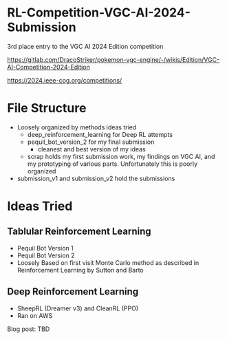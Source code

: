 # RL-Competition-VGC-AI-2024-Submission
3rd place entry to the VGC AI 2024 Edition competition

https://gitlab.com/DracoStriker/pokemon-vgc-engine/-/wikis/Edition/VGC-AI-Competition-2024-Edition

https://2024.ieee-cog.org/competitions/

# File Structure
* Loosely organized by methods ideas tried
    * deep_reinforcement_learning for Deep RL attempts
    * pequil_bot_version_2 for my final submission
        * cleanest and best version of my ideas
    * scrap holds my first submission work, my findings on VGC AI, and my prototyping of various parts. Unfortunately this is poorly organized
* submission_v1 and submission_v2 hold the submissions

# Ideas Tried

## Tablular Reinforcement Learning
* Pequil Bot Version 1
* Pequil Bot Version 2
* Loosely Based on first visit Monte Carlo method as described in Reinforcement Learning by Sutton and Barto

## Deep Reinforcement Learning
* SheepRL (Dreamer v3) and CleanRL (PPO)
* Ran on AWS

Blog post: TBD
